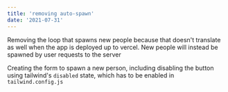 ```yaml
---
title: 'removing auto-spawn'
date: '2021-07-31'
---
```


Removing the loop that spawns new people because that doesn't translate as well when the app is deployed up to vercel.  New people will instead be spawned by user requests to the server

Creating the form to spawn a new person, including disabling the button using tailwind's `disabled` state, which has to be enabled in `tailwind.config.js`
